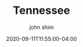 ---
date: 2020-09-11T11:55:00-04:00
title: "Tennessee"
ab: "TN"
seo_title: " List of all current and former Tennessee Governor"
description: List of all current and former Tennessee Governor
author: john shim
url: /tennessee/
weight: 1
---